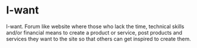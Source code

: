 # I-want
I-want. Forum like website where those who lack the time, technical skills and/or financial means to create a product or service, post products and services they want to the site so that others can get inspired to create them.
